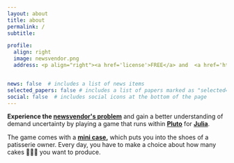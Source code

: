 ```yaml
---
layout: about
title: about
permalink: /
subtitle: 

profile:
  align: right
  image: newsvendor.png
  address: <p align="right"><a href='license'>FREE</a> and  <a href='https://github.com/frankhuettner/newsvendor'>OPEN SOURCE</a></p>     


news: false  # includes a list of news items
selected_papers: false # includes a list of papers marked as "selected={true}"
social: false  # includes social icons at the bottom of the page
---
```


**Experience the [newsvendor's problem](https://en.wikipedia.org/wiki/Newsvendor_model)** and gain a better understanding of demand uncertainty by playing a game that runs within **[Pluto](https://github.com/fonsp/Pluto.jl)** for **[Julia](https://julialang.org)**.

The game comes with a **[mini case](https://github.com/frankhuettner/newsvendor/blob/main/scenarios/cheers_1_story.md),** which puts you into the shoes of a patisserie owner. Every day, you have to make a choice about how many cakes 🍰🍥🎂 you want to produce. 
